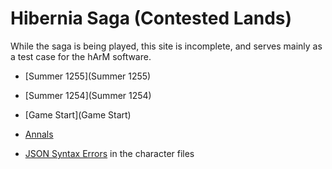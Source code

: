 # Hibernia Saga (Contested Lands)

While the saga is being played, this site is incomplete, and serves mainly as a test case for the hArM software.

+ [Summer 1255](Summer 1255)
+ [Summer 1254](Summer 1254)
+ [Game Start](Game Start)

+ [Annals](Annals)

+ [JSON Syntax Errors](syntaxcheck.txt) in the character files
